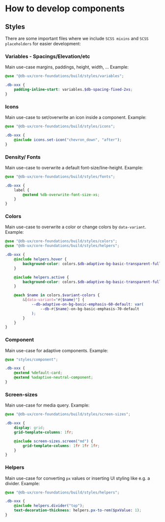# How to develop components

## Styles

There are some important files where we include `SCSS mixins` and `SCSS placeholders` for easier development:

### Variables - Spacings/Elevation/etc

Main use-case margins, paddings, height, width, ... Example:

```scss
@use "@db-ux/core-foundations/build/styles/variables";

.db-xxx {
	padding-inline-start: variables.$db-spacing-fixed-2xs;
}
```

### Icons

Main use-case to set/overwrite an icon inside a component. Example:

```scss
@use "@db-ux/core-foundations/build/styles/icons";

.db-xxx {
	@include icons.set-icon("chevron_down", "after");
}
```

### Density/ Fonts

Main use-case to overwrite a default font-size/line-height. Example:

```scss
@use "@db-ux/core-foundations/build/styles/fonts";

.db-xxx {
	label {
		@extend %db-overwrite-font-size-xs;
	}
}
```

### Colors

Main use-case to overwrite a color or change colors by `data-variant`. Example:

```scss
@use "@db-ux/core-foundations/build/styles/colors";
@use "@db-ux/core-foundations/build/styles/helpers";

.db-xxx {
	@include helpers.hover {
		background-color: colors.$db-adaptive-bg-basic-transparent-full-hovered;
	}

	@include helpers.active {
		background-color: colors.$db-adaptive-bg-basic-transparent-full-pressed;
	}

	@each $name in colors.$variant-colors {
		&[data-variant="#{$name}"] {
			--db-adaptive-on-bg-basic-emphasis-60-default: var(
				--db-#{$name}-on-bg-basic-emphasis-70-default
			);
		}
	}
}
```

### Component

Main use-case for adaptive components. Example:

```scss
@use "styles/component";

.db-xxx {
	@extend %default-card;
	@extend %adaptive-neutral-component;
}
```

### Screen-sizes

Main use-case for media query. Example:

```scss
@use "@db-ux/core-foundations/build/styles/screen-sizes";

.db-xxx {
	display: grid;
	grid-template-columns: 1fr;

	@include screen-sizes.screen("md") {
		grid-template-columns: 1fr 1fr 1fr;
	}
}
```

### Helpers

Main use-case for converting `px` values or inserting UI styling like e.g. a divider. Example:

```scss
@use "@db-ux/core-foundations/build/styles/helpers";

.db-xxx {
	@include helpers.divider("top");
	text-decoration-thickness: helpers.px-to-rem($pxValue: 1);
}
```
